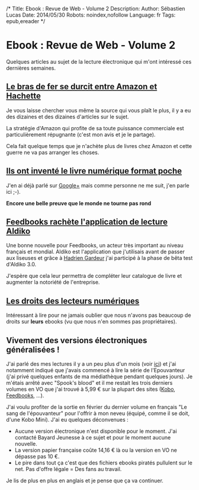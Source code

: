 /*
Title: Ebook : Revue de Web - Volume 2
Description: 
Author: Sébastien Lucas
Date: 2014/05/30
Robots: noindex,nofollow
Language: fr
Tags: epub,ereader
*/
# Ebook : Revue de Web - Volume 2

Quelques articles au sujet de la lecture électronique qui m'ont intéressé ces dernières semaines.

## [Le bras de fer se durcit entre Amazon et Hachette](http://www.liberation.fr/economie/2014/05/28/le-bras-de-fer-se-durcit-entre-amazon-et-hachette_1028628)

Je vous laisse chercher vous même la source qui vous plaît le plus, il y a eu des dizaines et des dizaines d'articles sur le sujet.

La stratégie d'Amazon qui profite de sa toute puissance commerciale est particulièrement répugnante (c'est mon avis et je le partage).

Cela fait quelque temps que je n'achète plus de livres chez Amazon et cette guerre ne va pas arranger les choses.

## [Ils ont inventé le livre numérique format poche](http://lecteursencolere.com/2014/05/28/ils-ont-invente-le-livre-numerique-format-poche/)

J'en ai déjà parlé sur [Google+](https://plus.google.com/102416292364311891777/posts/Rg4ULwz6j2N) mais comme personne ne me suit, j'en parle ici ;-).

**Encore une belle preuve que le monde ne tourne pas rond**

## [Feedbooks rachète l'application de lecture Aldiko](http://aldus2006.typepad.fr/mon_weblog/2014/05/feedbooks-rach%C3%A8te-lapplication-de-lecture-aldiko.html)

Une bonne nouvelle pour Feedbooks, un acteur très important au niveau français et mondial. Aldiko est l'application que j'utilisais avant de passer aux liseuses et grâce à [Hadrien Gardeur](https://plus.google.com/+HadrienGardeur/) j'ai participé à la phase de bêta test d'Aldiko 3.0.

J'espère que cela leur permettra de compléter leur catalogue de livre et augmenter la notoriété de l'entreprise.

## [Les droits des lecteurs numériques](http://www.lettresnumeriques.be/2014/05/16/les-droits-des-lecteurs-numeriques/)

Intéressant à lire pour ne jamais oublier que nous n'avons pas beaucoup de droits sur **leurs** ebooks (vu que nous n'en sommes pas propriétaires).

## Vivement des versions électroniques généralisées !

J'ai parlé des mes lectures il y a un peu plus d'un mois (voir [ici](/blog/lectures-2014-04)) et j'ai notamment indiqué que j'avais commencé à lire la série de l'Epouvanteur (j'ai privé quelques enfants de ma médiathèque pendant quelques jours). Je m'étais arrêté avec "Spook's blood" et il me restait les trois derniers volumes en VO que j'ai trouvé à 5,99 € sur la plupart des sites ([Kobo](http://store.kobobooks.com/fr-FR/Search?Query=delaney&id=87ddc38f-1048-45b4-9cc4-c66dd657d61d), [Feedbooks](http://fr.feedbooks.com/search?lang=en&query=joseph+delaney), ...).

J'ai voulu profiter de la sortie en février du dernier volume en français "Le sang de l'épouvanteur" pour l'offrir à mon neveu (équipé, comme il se doit, d'une Kobo Mini). J'ai eu quelques déconvenues :

 * Aucune version électronique n'est disponible pour le moment. J'ai contacté Bayard Jeunesse à ce sujet et pour le moment aucune nouvelle.
 * La version papier française coûte 14,16 € là ou la version en VO ne dépasse pas 10 €.
 * Le pire dans tout ça c'est que des fichiers ebooks piratés pullulent sur le net. Pas d'offre légale = Des fans au travail.

Je lis de plus en plus en anglais et je pense que ça va continuer.